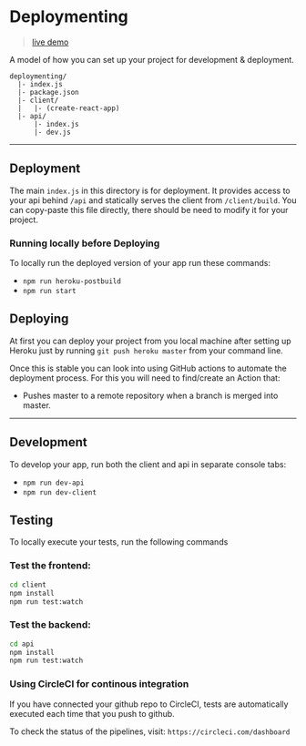 # Deploymenting

> [live demo](https://polar-cliffs-55873.herokuapp.com/)

A model of how you can set up your project for development & deployment.

```
deploymenting/
  |- index.js
  |- package.json
  |- client/
  |   |- (create-react-app)
  |- api/
      |- index.js
      |- dev.js
```

---

## Deployment

The main `index.js` in this directory is for deployment. It provides access to your api behind `/api` and statically serves the client from `/client/build`.  You can copy-paste this file directly, there should be need to modify it for your project.

### Running locally before Deploying

To locally run the deployed version of your app run these commands:

* `npm run heroku-postbuild`
* `npm run start`

## Deploying

At first you can deploy your project from you local machine after setting up Heroku just by running `git push heroku master` from your command line.

Once this is stable you can look into using GitHub actions to automate the deployment process.  For this you will need to find/create an Action that:

* Pushes master to a remote repository when a branch is merged into master.

---

## Development

To develop your app, run both the client and api in separate console tabs:

* `npm run dev-api`
* `npm run dev-client`

## Testing
To locally execute your tests, run the following commands

### Test the frontend:
```bash
cd client
npm install
npm run test:watch
```

### Test the backend:
```bash
cd api
npm install
npm run test:watch
```

### Using CircleCI for continous integration
If you have connected your github repo to CircleCI, tests are automatically executed each time that you push to github.

To check the status of the pipelines, visit: `https://circleci.com/dashboard`


